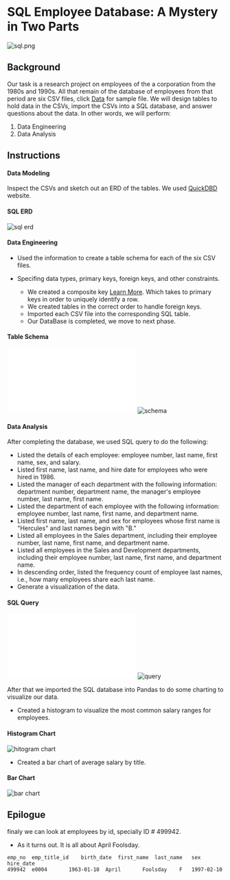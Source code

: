 # SQL Employee Database: A Mystery in Two Parts

![sql.png](EmployeeSQL/SQL_files/sql.png)

## Background

Our task is a research project on employees of the a corporation from the 1980s and 1990s. All that remain of the 
database of employees from that period are six CSV files, click [Data](EmployeeSQL/data/employees.csv) for sample file.
We will design tables to hold data in the CSVs, import the CSVs into a SQL database, and answer questions about the data. 
In other words, we will perform:
 1. Data Engineering
 2. Data Analysis

## Instructions

#### Data Modeling

Inspect the CSVs and sketch out an ERD of the tables. We used [QuickDBD](http://www.quickdatabasediagrams.com) website.

#### <a id="sql-erd"></a>SQL ERD
![sql erd](EmployeeSQL/SQL_files/ERD.png)

#### Data Engineering

* Used the information to create a table schema for each of the six CSV files. 
* Specifing data types, primary keys, foreign keys, and other constraints.

  * We created a composite key [Learn More](https://en.wikipedia.org/wiki/Compound_key). Which takes to primary keys in order to uniquely identify a row.
  * We created tables in the correct order to handle foreign keys.
  * Imported each CSV file into the corresponding SQL table.
  * Our DataBase is completed, we move to next phase.

#### <a id="table-schema"></a>Table Schema
![table schema](EmployeeSQL/SQL_files/schema.sql)
![schema](EmployeeSQL/images/schema.png)

#### Data Analysis

After completing the database, we used SQL query to do the following:

* Listed the details of each employee: employee number, last name, first name, sex, and salary.
* Listed first name, last name, and hire date for employees who were hired in 1986.
* Listed the manager of each department with the following information: department number, department name, the manager's employee number, last name, first name.
* Listed the department of each employee with the following information: employee number, last name, first name, and department name.
* Listed first name, last name, and sex for employees whose first name is "Hercules" and last names begin with "B."
* Listed all employees in the Sales department, including their employee number, last name, first name, and department name.
* Listed all employees in the Sales and Development departments, including their employee number, last name, first name, and department name.
* In descending order, listed the frequency count of employee last names, i.e., how many employees share each last name.
* Generate a visualization of the data.

#### <a id="sql-query"></a>SQL Query
![sql query](EmployeeSQL/SQL_files/query.sql)
![query](EmployeeSQL/images/query.png)

After that we imported the SQL database into Pandas to do some charting to visualize our data.

* Created a histogram to visualize the most common salary ranges for employees.

#### <a id="histogram-chart"></a>Histogram Chart
![hitogram chart](EmployeeSQL/images/histo.png)

* Created a bar chart of average salary by title.

#### <a id="bar-chart"></a>Bar Chart
![bar chart](EmployeeSQL/images/bar.png)

## Epilogue

finaly we can look at employees by id, specially ID # 499942.
* As it turns out. It is all about April Foolsday.
```
emp_no	emp_title_id	birth_date	first_name	last_name	sex	hire_date
499942	e0004	   	1963-01-10	April		Foolsday	F	1997-02-10
```
